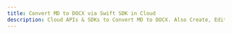 ---title: Convert MD to DOCX via Swift SDK in Clouddescription: Cloud APIs & SDKs to Convert MD to DOCX. Also Create, Edit & Render Microsoft Word & OpenOffice documents in the Cloud.---